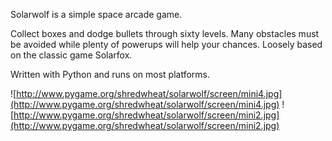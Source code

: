 Solarwolf is a simple space arcade game.

Collect boxes and dodge bullets through sixty levels. Many obstacles must be avoided while plenty of powerups will help your chances. Loosely based on the classic game Solarfox.

Written with Python and runs on most platforms.

![http://www.pygame.org/shredwheat/solarwolf/screen/mini4.jpg](http://www.pygame.org/shredwheat/solarwolf/screen/mini4.jpg)
![http://www.pygame.org/shredwheat/solarwolf/screen/mini2.jpg](http://www.pygame.org/shredwheat/solarwolf/screen/mini2.jpg)